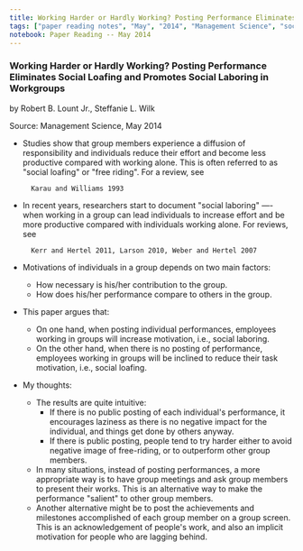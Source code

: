 ```yaml
---
title: Working Harder or Hardly Working? Posting Performance Eliminates Social Loafing and Promotes Social Laboring in Workgroups
tags: ["paper reading notes", "May", "2014", "Management Science", "social psychology"]
notebook: Paper Reading -- May 2014
---
```


### Working Harder or Hardly Working? Posting Performance Eliminates Social Loafing and Promotes Social Laboring in Workgroups

by Robert B. Lount Jr., Steffanie L. Wilk

Source: Management Science, May 2014

* Studies show that group members experience a diffusion of responsibility and individuals reduce their effort and become less productive compared with working alone. This is often referred to as "social loafing" or "free riding". For a review, see

        Karau and Williams 1993

* In recent years, researchers start to document "social laboring" —- when working in a group can lead individuals to increase effort and be more productive compared with individuals working alone. For reviews, see

        Kerr and Hertel 2011, Larson 2010, Weber and Hertel 2007

* Motivations of individuals in a group depends on two main factors:
    * How necessary is his/her contribution to the group.
    * How does his/her performance compare to others in the group.

* This paper argues that:
    * On one hand, when posting individual performances, employees working in groups will increase motivation, i.e., social laboring.
    * On the other hand, when there is no posting of performance, employees working in groups will be inclined to reduce their task motivation, i.e., social loafing.

* My thoughts:
    * The results are quite intuitive:
        * If there is no public posting of each individual's performance, it encourages laziness as there is no negative impact for the individual, and things get done by others anyway.
        * If there is public posting, people tend to try harder either to avoid negative image of free-riding, or to outperform other group members.
    * In many situations, instead of posting performances, a more appropriate way is to have group meetings and ask group members to present their works. This is an alternative way to make the performance "salient" to other group members.
    * Another alternative might be to post the achievements and milestones accomplished of each group member on a group screen. This is an acknowledgement of people's work, and also an implicit motivation for people who are lagging behind.
